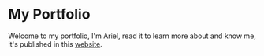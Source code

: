 # My Portfolio
Welcome to my portfolio, I'm Ariel, read it to learn more about and know me, it's published in this [website](https://arielxaviermanfredi.infinityfreeapp.com).
